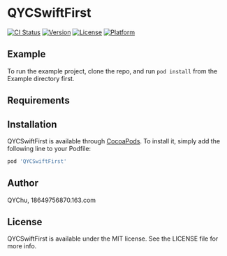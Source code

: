 # QYCSwiftFirst

[![CI Status](https://img.shields.io/travis/QYChu/QYCSwiftFirst.svg?style=flat)](https://travis-ci.org/QYChu/QYCSwiftFirst)
[![Version](https://img.shields.io/cocoapods/v/QYCSwiftFirst.svg?style=flat)](https://cocoapods.org/pods/QYCSwiftFirst)
[![License](https://img.shields.io/cocoapods/l/QYCSwiftFirst.svg?style=flat)](https://cocoapods.org/pods/QYCSwiftFirst)
[![Platform](https://img.shields.io/cocoapods/p/QYCSwiftFirst.svg?style=flat)](https://cocoapods.org/pods/QYCSwiftFirst)

## Example

To run the example project, clone the repo, and run `pod install` from the Example directory first.

## Requirements

## Installation

QYCSwiftFirst is available through [CocoaPods](https://cocoapods.org). To install
it, simply add the following line to your Podfile:

```ruby
pod 'QYCSwiftFirst'
```

## Author

QYChu, 18649756870.163.com

## License

QYCSwiftFirst is available under the MIT license. See the LICENSE file for more info.
